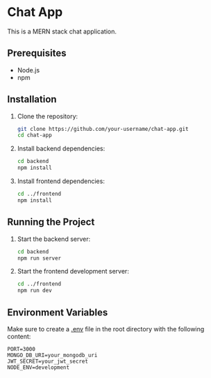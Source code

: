 # Chat App

This is a MERN stack chat application.

## Prerequisites

- Node.js
- npm

## Installation

1. Clone the repository:

    ```sh
    git clone https://github.com/your-username/chat-app.git
    cd chat-app
    ```

2. Install backend dependencies:

    ```sh
    cd backend
    npm install
    ```

3. Install frontend dependencies:

    ```sh
    cd ../frontend
    npm install
    ```

## Running the Project

1. Start the backend server:

    ```sh
    cd backend
    npm run server
    ```

2. Start the frontend development server:

    ```sh
    cd ../frontend
    npm run dev
    ```

## Environment Variables

Make sure to create a [.env](http://_vscodecontentref_/1) file in the root directory with the following content:

```properties
PORT=3000
MONGO_DB_URI=your_mongodb_uri
JWT_SECRET=your_jwt_secret
NODE_ENV=development